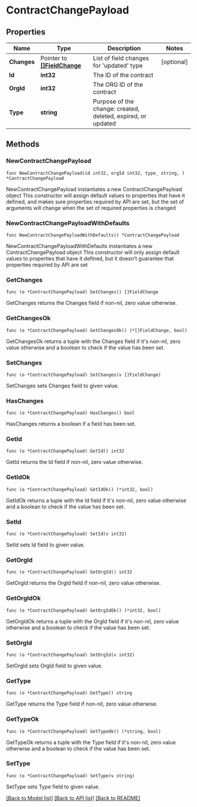 # ContractChangePayload

## Properties

Name | Type | Description | Notes
------------ | ------------- | ------------- | -------------
**Changes** | Pointer to [**[]FieldChange**](FieldChange.md) | List of field changes for &#39;updated&#39; type | [optional] 
**Id** | **int32** | The ID of the contract | 
**OrgId** | **int32** | The ORG ID of the contract | 
**Type** | **string** | Purpose of the change: created, deleted, expired, or updated | 

## Methods

### NewContractChangePayload

`func NewContractChangePayload(id int32, orgId int32, type_ string, ) *ContractChangePayload`

NewContractChangePayload instantiates a new ContractChangePayload object
This constructor will assign default values to properties that have it defined,
and makes sure properties required by API are set, but the set of arguments
will change when the set of required properties is changed

### NewContractChangePayloadWithDefaults

`func NewContractChangePayloadWithDefaults() *ContractChangePayload`

NewContractChangePayloadWithDefaults instantiates a new ContractChangePayload object
This constructor will only assign default values to properties that have it defined,
but it doesn't guarantee that properties required by API are set

### GetChanges

`func (o *ContractChangePayload) GetChanges() []FieldChange`

GetChanges returns the Changes field if non-nil, zero value otherwise.

### GetChangesOk

`func (o *ContractChangePayload) GetChangesOk() (*[]FieldChange, bool)`

GetChangesOk returns a tuple with the Changes field if it's non-nil, zero value otherwise
and a boolean to check if the value has been set.

### SetChanges

`func (o *ContractChangePayload) SetChanges(v []FieldChange)`

SetChanges sets Changes field to given value.

### HasChanges

`func (o *ContractChangePayload) HasChanges() bool`

HasChanges returns a boolean if a field has been set.

### GetId

`func (o *ContractChangePayload) GetId() int32`

GetId returns the Id field if non-nil, zero value otherwise.

### GetIdOk

`func (o *ContractChangePayload) GetIdOk() (*int32, bool)`

GetIdOk returns a tuple with the Id field if it's non-nil, zero value otherwise
and a boolean to check if the value has been set.

### SetId

`func (o *ContractChangePayload) SetId(v int32)`

SetId sets Id field to given value.


### GetOrgId

`func (o *ContractChangePayload) GetOrgId() int32`

GetOrgId returns the OrgId field if non-nil, zero value otherwise.

### GetOrgIdOk

`func (o *ContractChangePayload) GetOrgIdOk() (*int32, bool)`

GetOrgIdOk returns a tuple with the OrgId field if it's non-nil, zero value otherwise
and a boolean to check if the value has been set.

### SetOrgId

`func (o *ContractChangePayload) SetOrgId(v int32)`

SetOrgId sets OrgId field to given value.


### GetType

`func (o *ContractChangePayload) GetType() string`

GetType returns the Type field if non-nil, zero value otherwise.

### GetTypeOk

`func (o *ContractChangePayload) GetTypeOk() (*string, bool)`

GetTypeOk returns a tuple with the Type field if it's non-nil, zero value otherwise
and a boolean to check if the value has been set.

### SetType

`func (o *ContractChangePayload) SetType(v string)`

SetType sets Type field to given value.



[[Back to Model list]](../README.md#documentation-for-models) [[Back to API list]](../README.md#documentation-for-api-endpoints) [[Back to README]](../README.md)


